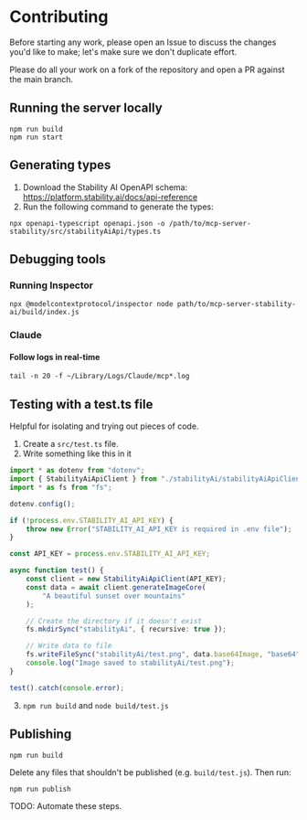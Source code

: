 # Contributing

Before starting any work, please open an Issue to discuss the changes you'd like to make; let's make sure we don't duplicate effort.

Please do all your work on a fork of the repository and open a PR against the main branch.

## Running the server locally

```
npm run build
npm run start
```

## Generating types

1. Download the Stability AI OpenAPI schema: https://platform.stability.ai/docs/api-reference
2. Run the following command to generate the types:

```
npx openapi-typescript openapi.json -o /path/to/mcp-server-stability/src/stabilityAiApi/types.ts
```

## Debugging tools

### Running Inspector

```
npx @modelcontextprotocol/inspector node path/to/mcp-server-stability-ai/build/index.js
```

### Claude

#### Follow logs in real-time

```
tail -n 20 -f ~/Library/Logs/Claude/mcp*.log
```

## Testing with a test.ts file

Helpful for isolating and trying out pieces of code.

1. Create a `src/test.ts` file.
2. Write something like this in it

```ts
import * as dotenv from "dotenv";
import { StabilityAiApiClient } from "./stabilityAi/stabilityAiApiClient.js";
import * as fs from "fs";

dotenv.config();

if (!process.env.STABILITY_AI_API_KEY) {
	throw new Error("STABILITY_AI_API_KEY is required in .env file");
}

const API_KEY = process.env.STABILITY_AI_API_KEY;

async function test() {
	const client = new StabilityAiApiClient(API_KEY);
	const data = await client.generateImageCore(
		"A beautiful sunset over mountains"
	);

	// Create the directory if it doesn't exist
	fs.mkdirSync("stabilityAi", { recursive: true });

	// Write data to file
	fs.writeFileSync("stabilityAi/test.png", data.base64Image, "base64");
	console.log("Image saved to stabilityAi/test.png");
}

test().catch(console.error);
```

3. `npm run build` and `node build/test.js`

## Publishing

```
npm run build
```

Delete any files that shouldn't be published (e.g. `build/test.js`). Then run:

```
npm run publish
```

TODO: Automate these steps.
